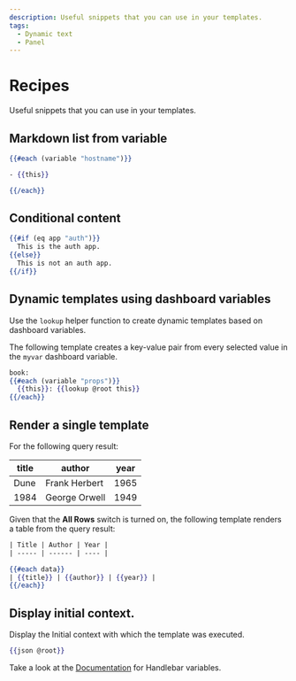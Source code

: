 ```yaml
---
description: Useful snippets that you can use in your templates.
tags:
  - Dynamic text
  - Panel
---
```


# Recipes

Useful snippets that you can use in your templates.

## Markdown list from variable

```handlebars
{{#each (variable "hostname")}}

- {{this}}

{{/each}}
```

## Conditional content

```handlebars
{{#if (eq app "auth")}}
  This is the auth app.
{{else}}
  This is not an auth app.
{{/if}}
```

## Dynamic templates using dashboard variables

Use the `lookup` helper function to create dynamic templates based on dashboard variables.

The following template creates a key-value pair from every selected value in the `myvar` dashboard variable.

```handlebars
book:
{{#each (variable "props")}}
  {{this}}: {{lookup @root this}}
{{/each}}
```

## Render a single template

For the following query result:

| title | author        | year |
| ----- | ------------- | ---- |
| Dune  | Frank Herbert | 1965 |
| 1984  | George Orwell | 1949 |

Given that the **All Rows** switch is turned on, the following template renders a table from the query result:

```handlebars
| Title | Author | Year |
| ----- | ------ | ---- |

{{#each data}}
| {{title}} | {{author}} | {{year}} |
{{/each}}
```

## Display initial context.

Display the Initial context with which the template was executed.

```handlebars
{{json @root}}
```

Take a look at the [Documentation](https://handlebarsjs.com/api-reference/data-variables.html#root) for Handlebar variables.